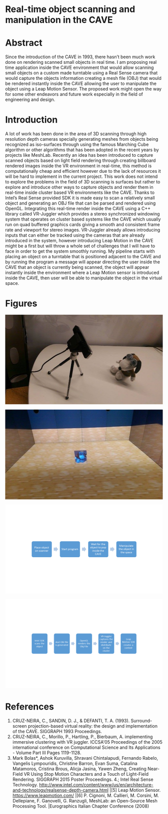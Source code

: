 # Real-time object scanning and manipulation in the CAVE

# Abstract

Since the introduction of the CAVE in 1993, there hasn’t been much work done on rendering scanned small objects in real time. I am proposing real time application inside the CAVE environment that would allow scanning small objects on a custom made turntable using a Real Sense camera that would capture the objects information creating a mesh file (OBJ) that would be rendered instantly inside the CAVE allowing the user to manipulate the object using a Leap Motion Sensor. The proposed work might open the way for some other endeavors and future work especially in the field of engineering and design.

# Introduction

A lot of work has been done in the area of 3D scanning through high resolution depth cameras specially generating meshes from objects being recognized as iso-surfaces through using the famous Marching Cube algorithm or other algorithms that has been adopted in the recent years by projects like MeshLab. Recently an idea has been introduced to capture scanned objects based on light field rendering through creating billboard rendered images inside the VR environment in real-time, this method is computationally cheap and efficient however due to the lack of resources it will be hard to implement in the current project. This work does not intend to explore the problems in the field of 3D scanning is surfaces but rather to explore and introduce other ways to capture objects and render them in real-time inside cluster based VR environments like the CAVE. 
Thanks to Intel’s Real Sense provided SDK it is made easy to scan a relatively small object and generating an OBJ file that can be parsed and rendered using OpenGL. Integrating this real-time render inside the CAVE using a C++ library called VR-Juggler which provides a stereo synchronized windowing system that operates on cluster based systems like the CAVE which usually run on quad buffered graphics cards giving a smooth and consistent frame rate and viewport for stereo images.
VR-Juggler already allows introducing inputs that can either be tracked using the cameras that are already introduced in the system, however introducing Leap Motion in the CAVE might be a first but will throw a whole set of challenges that I will have to face in order to get the system smoothly running.
My pipeline starts with placing an object on a turntable that is positioned adjacent to the CAVE and by running the program a message will appear directing the user inside the CAVE that an object is currently being scanned, the object will appear instantly inside the environment where a Leap Motion sensor is introduced inside the CAVE, then user will be able to manipulate the object in the virtual space.

# Figures

![CAVESCANNER](https://github.com/iebeid/realtime-cave-scanner/blob/master/1.jpg "CAVESCANNER")

![CAVESCANNER](https://github.com/iebeid/realtime-cave-scanner/blob/master/2.jpg "CAVESCANNER")

![CAVESCANNER](https://github.com/iebeid/realtime-cave-scanner/blob/master/3.png "CAVESCANNER")

![CAVESCANNER](https://github.com/iebeid/realtime-cave-scanner/blob/master/4.png "CAVESCANNER")

# References

1.	CRUZ-NEIRA, C., SANDIN, D. J., & DEFANTI, T. A. (1993). Surround- screen projection-based virtual reality: the design and implementation of the CAVE. SIGGRAPH 1993 Proceedings.
2.	CRUZ-NEIRA, C., Morillo, P., Hartling, P., Bierbaum, A. implementing immersive clustering with VR juggler. ICCSA'05 Proceedings of the 2005 international conference on Computational Science and Its Applications - Volume Part III Pages 1119-1128.
3.	Mark Bolas*, Ashok Kuruvilla, Shravani Chintalapudi, Fernando Rabelo, Vangelis Lympouridis, Christine Barron, Evan Suma, Catalina Matamoros, Cristina Brous, Alicja Jasina, Yawen Zheng, Creating Near-Field VR Using Stop Motion Characters and a Touch of Light-Field Rendering. SIGGRAPH 2015 Poster Proceedings.
4.;	Intel Real Sense Technology. http://www.intel.com/content/www/us/en/architecture-and-technology/realsense-depth-camera.html
|[5]	Leap Motion Sensor. https://www.leapmotion.com/
|[6]	P. Cignoni, M. Callieri, M. Corsini, M. Dellepiane, F. Ganovelli, G. Ranzugli, MeshLab: an Open-Source Mesh Processing Tool. |Eurographics Italian Chapter Conference (2008)
